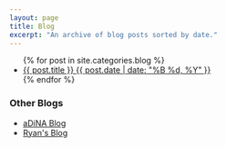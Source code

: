 ```yaml
---
layout: page
title: Blog
excerpt: "An archive of blog posts sorted by date."
---
```


<ul class="post-list">
{% for post in site.categories.blog %} 
  <li><article><a href="{{ site.url }}{{ post.url }}">{{ post.title }} <span class="entry-date"><time datetime="{{ post.date | date_to_xmlschema }}">{{ post.date | date: "%B %d, %Y" }}</time></span></a></article></li>
{% endfor %}
</ul>

### Other Blogs ###
* [aDiNA Blog](http://adina.github.io)
* [Ryan's Blog](http://ryanw.public.iastate.edu/Ryan_J_Williams_Homepage/Home_Page.html)